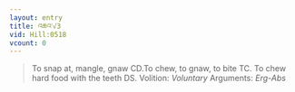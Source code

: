 ```yaml
---
layout: entry
title: འཆའ་√3
vid: Hill:0518
vcount: 0
---
```

> To snap at, mangle, gnaw CD\.To chew, to gnaw, to bite TC\. To chew hard food with the teeth DS\.
> Volition: _Voluntary_
> Arguments: _Erg-Abs_


